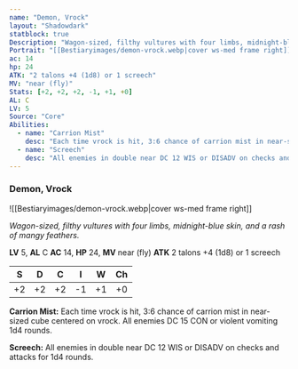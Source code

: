 ```yaml
---
name: "Demon, Vrock"
layout: "Shadowdark"
statblock: true
Description: "Wagon-sized, filthy vultures with four limbs, midnight-blue skin, and a rash of mangy feathers."
Portrait: "[[Bestiaryimages/demon-vrock.webp|cover ws-med frame right]]"
ac: 14
hp: 24
ATK: "2 talons +4 (1d8) or 1 screech"
MV: "near (fly)"
Stats: [+2, +2, +2, -1, +1, +0]
AL: C
LV: 5
Source: "Core"
Abilities:
  - name: "Carrion Mist"
    desc: "Each time vrock is hit, 3:6 chance of carrion mist in near-sized cube centered on vrock. All enemies DC 15 CON or violent vomiting 1d4 rounds."
  - name: "Screech"
    desc: "All enemies in double near DC 12 WIS or DISADV on checks and attacks for 1d4 rounds."
---
```


### Demon, Vrock

![[Bestiaryimages/demon-vrock.webp|cover ws-med frame right]]

_Wagon-sized, filthy vultures with four limbs, midnight-blue skin, and a rash of mangy feathers._

**LV** 5, **AL** C
**AC** 14, **HP** 24, **MV** near (fly)
**ATK** 2 talons +4 (1d8) or 1 screech

|  S  |  D  |  C  |  I  |  W  |  Ch  |
|:---:|:---:|:---:|:---:|:---:|:----:|
| +2 | +2 | +2 | -1 | +1 | +0 |

**Carrion Mist:** Each time vrock is hit, 3:6 chance of carrion mist in near-sized cube centered on vrock. All enemies DC 15 CON or violent vomiting 1d4 rounds.

**Screech:** All enemies in double near DC 12 WIS or DISADV on checks and attacks for 1d4 rounds.

